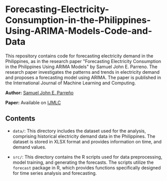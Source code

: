 # Forecasting-Electricity-Consumption-in-the-Philippines-Using-ARIMA-Models-Code-and-Data
This repository contains code for forecasting electricity demand in the Philippines, as in the research paper "Forecasting Electricity Consumption in the Philippines Using ARIMA Models" by Samuel John E. Parreno. The research paper investigates the patterns and trends in electricity demand and proposes a forecasting model using ARIMA. The paper is published in the International Journal of Machine Learning and Computing.

**Author:** [Samuel John E. Parreño](https://scholar.google.com/citations?user=vKgXpNMAAAAJ&hl=en)

**Paper:** Available on [IJMLC](http://www.ijmlc.org/index.php?m=content&c=index&a=show&catid=125&id=1309)

## Contents

- `data/`: This directory includes the dataset used for the analysis, comprising historical electricity demand data in the Philippines. The dataset is stored in XLSX format and provides information on time, and demand values.

- `src/`: This directory contains the R scripts used for data preprocessing, model training, and generating the forecasts. The scripts utilize the `forecast` package in R, which provides functions specifically designed for time series analysis and forecasting.
